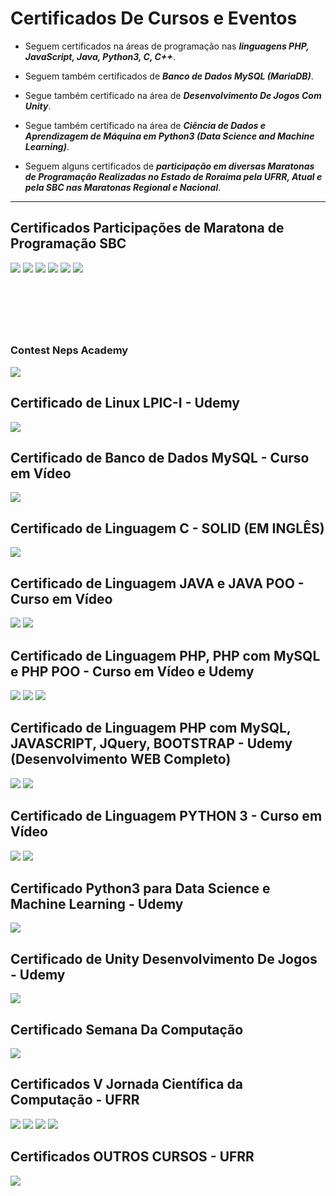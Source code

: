 # Certificados De Cursos e Eventos

* Seguem certificados na áreas de programação nas ***linguagens PHP, JavaScript, Java, Python3, C, C++***.

* Seguem também certificados de ***Banco de Dados MySQL (MariaDB)***.

* Segue também certificado na área de ***Desenvolvimento De Jogos Com Unity***.

* Segue também certificado na área de ***Ciência de Dados e Aprendizagem de Máquina em Python3 (Data Science and Machine Learning)***.

* Seguem alguns certificados de ***participação em diversas Maratonas de Programação Realizadas no Estado de Roraima pela UFRR, Atual e pela SBC nas Maratonas Regional e Nacional***.

---

## Certificados Participações de Maratona de Programação SBC
![](imagens_markdown/certificado11.png)
![](imagens_markdown/certificado7.png)
![](imagens_markdown/maratona1.png)
![](imagens_markdown/maratona2.png)
![](imagens_markdown/maratona3.png)
![](imagens_markdown/maratona4.png)

&nbsp;
---
&nbsp;

### Contest Neps Academy
![](imagens_markdown/nepsacademy.png)


## Certificado de Linux LPIC-I - Udemy
![](imagens_markdown/certificado15.png)


## Certificado de Banco de Dados MySQL - Curso em Vídeo
![](imagens_markdown/CertificadoMysql.png)


## Certificado de Linguagem C - SOLID (EM INGLÊS)
![](imagens_markdown/certificado8.png)


## Certificado de Linguagem JAVA e JAVA POO - Curso em Vídeo
![](imagens_markdown/CertificadocursodeJAVA.png) 
![](imagens_markdown/CertificadoPOOCURSOEMVIDEO.png)


## Certificado de Linguagem PHP, PHP com MySQL e PHP POO - Curso em Vídeo e Udemy
![](imagens_markdown/certificado4.png)
![](imagens_markdown/certificado16.png)
![](imagens_markdown/certificado20.png)


## Certificado de Linguagem PHP com MySQL, JAVASCRIPT, JQuery, BOOTSTRAP - Udemy (Desenvolvimento WEB Completo)
![](imagens_markdown/certificado9.png)
![](imagens_markdown/certificado17.png)


## Certificado de Linguagem PYTHON 3 - Curso em Vídeo
![](imagens_markdown/CertificadoPython3.png)
![](imagens_markdown/certificado5.png)


## Certificado Python3 para Data Science e Machine Learning - Udemy
![](imagens_markdown/certificado14.png)


## Certificado de Unity Desenvolvimento De Jogos - Udemy
![](imagens_markdown/certificado13.png)


## Certificado Semana Da Computação
![](imagens_markdown/certificado10.png)
 

## Certificados V Jornada Científica da Computação - UFRR
![](imagens_markdown/certificado.png)
![](imagens_markdown/certificado2.png)
![](imagens_markdown/certificado12.png)
![](imagens_markdown/declaracao1.png)


## Certificados OUTROS CURSOS - UFRR
![](imagens_markdown/certificado6.png)

